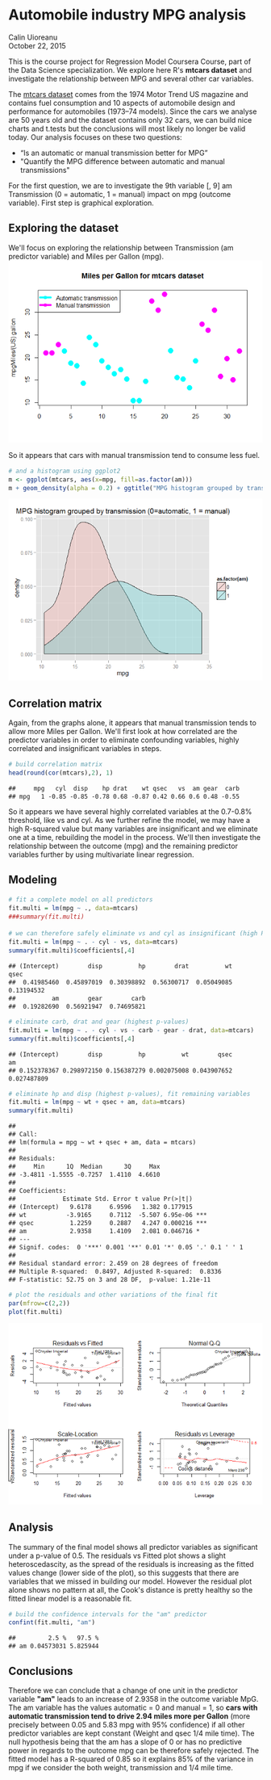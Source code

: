 # Automobile industry MPG analysis
Calin Uioreanu  
October 22, 2015  

This is the course project for Regression Model Coursera Course, part of the Data Science specialization. We explore here R's **mtcars dataset** and investigate the relationship between MPG and several other car variables. 

The [mtcars dataset](https://stat.ethz.ch/R-manual/R-devel/library/datasets/html/mtcars.html) comes from the 1974 Motor Trend US magazine and contains fuel consumption and 10 aspects of automobile design and performance for automobiles (1973–74 models). Since the cars we analyse are 50 years old and the dataset contains only 32 cars, we can build nice charts and t.tests but the conclusions will most likely no longer be valid today. Our analysis focuses on these two questions:

- “Is an automatic or manual transmission better for MPG”
- "Quantify the MPG difference between automatic and manual transmissions"

For the first question, we are to investigate the 9th variable [, 9]	am	Transmission (0 = automatic, 1 = manual) impact on mpg (outcome variable). First step is graphical exploration.



## Exploring the dataset
We'll focus on exploring the relationship between Transmission (am predictor variable) and Miles per Gallon (mpg).
![](index_files/figure-html/baseExploration-1.png) 

So it appears that cars with manual transmission tend to consume less fuel.


```r
# and a histogram using ggplot2
m <- ggplot(mtcars, aes(x=mpg, fill=as.factor(am)))
m + geom_density(alpha = 0.2) + ggtitle("MPG histogram grouped by transmission (0=automatic, 1 = manual)")
```

![](index_files/figure-html/ggplot2-1.png) 

## Correlation matrix
Again, from the graphs alone, it appears that manual transmission tends to allow more Miles per Gallon. We'll first look at how correlated are the predictor variables in order to eliminate confounding variables, highly correlated and insignificant variables in steps. 


```r
# build correlation matrix
head(round(cor(mtcars),2), 1)
```

```
##     mpg   cyl  disp    hp drat    wt qsec   vs  am gear  carb
## mpg   1 -0.85 -0.85 -0.78 0.68 -0.87 0.42 0.66 0.6 0.48 -0.55
```

So it appears we have several highly correlated variables at the 0.7-0.8% threshold, like vs and cyl. As we further refine the model, we may have a high R-squared value but many variables are insignificant and we eliminate one at a time, rebuilding the model in the process. We'll then investigate the relationship between the outcome (mpg) and the remaining predictor variables further by using multivariate linear regression.

## Modeling

```r
# fit a complete model on all predictors
fit.multi = lm(mpg ~ ., data=mtcars)
###summary(fit.multi)

# we can therefore safely eliminate vs and cyl as insignificant (high P-value) and highly correlated
fit.multi = lm(mpg ~ . - cyl - vs, data=mtcars)
summary(fit.multi)$coefficients[,4]
```

```
## (Intercept)        disp          hp        drat          wt        qsec 
##  0.41985460  0.45897019  0.30398892  0.56300717  0.05049085  0.13194532 
##          am        gear        carb 
##  0.19282690  0.56921947  0.74695821
```

```r
# eliminate carb, drat and gear (highest p-values)
fit.multi = lm(mpg ~ . - cyl - vs - carb - gear - drat, data=mtcars)
summary(fit.multi)$coefficients[,4]
```

```
## (Intercept)        disp          hp          wt        qsec          am 
## 0.152378367 0.298972150 0.156387279 0.002075008 0.043907652 0.027487809
```

```r
# eliminate hp and disp (highest p-values), fit remaining variables
fit.multi = lm(mpg ~ wt + qsec + am, data=mtcars)
summary(fit.multi)
```

```
## 
## Call:
## lm(formula = mpg ~ wt + qsec + am, data = mtcars)
## 
## Residuals:
##     Min      1Q  Median      3Q     Max 
## -3.4811 -1.5555 -0.7257  1.4110  4.6610 
## 
## Coefficients:
##             Estimate Std. Error t value Pr(>|t|)    
## (Intercept)   9.6178     6.9596   1.382 0.177915    
## wt           -3.9165     0.7112  -5.507 6.95e-06 ***
## qsec          1.2259     0.2887   4.247 0.000216 ***
## am            2.9358     1.4109   2.081 0.046716 *  
## ---
## Signif. codes:  0 '***' 0.001 '**' 0.01 '*' 0.05 '.' 0.1 ' ' 1
## 
## Residual standard error: 2.459 on 28 degrees of freedom
## Multiple R-squared:  0.8497,	Adjusted R-squared:  0.8336 
## F-statistic: 52.75 on 3 and 28 DF,  p-value: 1.21e-11
```

```r
# plot the residuals and other variations of the final fit
par(mfrow=c(2,2))
plot(fit.multi)
```

![](index_files/figure-html/lmBuild-1.png) 

## Analysis
The summary of the final model shows all predictor variables as significant under a p-value of 0.5. The residuals vs Fitted plot shows a slight heteroscedascity, as the spread of the residuals is increasing as the fitted values change (lower side of the plot), so this suggests that there are variables that we missed in building our model. However the residual plot alone shows no pattern at all, the Cook's distance is pretty healthy so the fitted linear model is a reasonable fit. 


```r
# build the confidence intervals for the "am" predictor
confint(fit.multi, "am")
```

```
##         2.5 %   97.5 %
## am 0.04573031 5.825944
```

## Conclusions
Therefore we can conclude that a change of one unit in the predictor variable **"am"** leads to an increase of 2.9358 in the outcome variable MpG. The am variable has the values automatic = 0 and manual = 1, so **cars with automatic transmission  tend to drive 2.94 miles more per Gallon** (more precisely between 0.05 and 5.83 mpg with 95% confidence) if all other predictor variables are kept constant (Weight and qsec 1/4 mile time). The null hypothesis being that the am has a slope of 0 or has no predictive power in regards to the outcome mpg can be therefore safely rejected. The fitted model has a R-squared of 0.85 so it explains 85% of the variance in mpg if we consider the  both weight, transmission and 1/4 mile time. 
